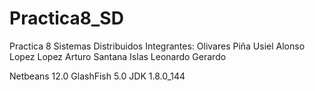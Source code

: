 # Practica8_SD
Practica 8 Sistemas Distribuidos
Integrantes:
Olivares Piña Usiel Alonso 
Lopez Lopez Arturo
Santana Islas Leonardo Gerardo

Netbeans 12.0
GlashFish 5.0
JDK 1.8.0_144